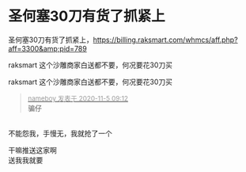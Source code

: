 # 圣何塞30刀有货了抓紧上


圣何塞30刀有货了抓紧上，https://billing.raksmart.com/whmcs/aff.php?aff=3300&amp;pid=789

raksmart 这个沙雕商家白送都不要，何况要花30刀买

raksmart 这个沙雕商家白送都不要，何况要花30刀买<img src="static/image/smiley/default/lol.gif" smilieid="12" border="0" alt="" /><img src="static/image/smiley/default/lol.gif" smilieid="12" border="0" alt="" /><img src="static/image/smiley/default/lol.gif" smilieid="12" border="0" alt="" />

<div class="quote"><blockquote><font size="2"><a href="https://www.hostloc.com/forum.php?mod=redirect&amp;goto=findpost&amp;pid=9404936&amp;ptid=762622" target="_blank"><font color="#999999">nameboy 发表于 2020-11-5 09:12</font></a></font><br />
骗仔</blockquote></div><br />
不能怨我，手慢无，我就抢了一个

干嘛推送这家啊<img src="static/image/smiley/yct/011.gif" smilieid="33" border="0" alt="" /><br />
送我我就要
